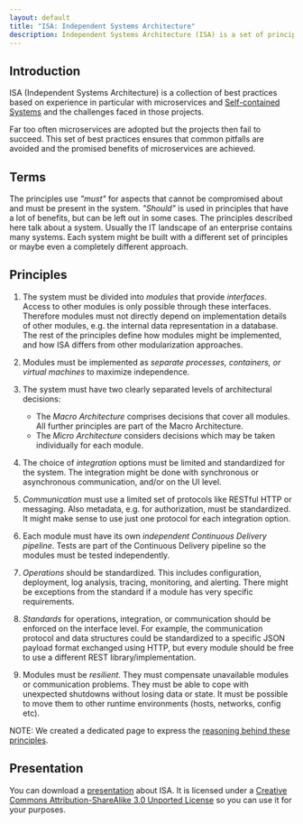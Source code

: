 ```yaml
---
layout: default
title: "ISA: Independent Systems Architecture"
description: Independent Systems Architecture (ISA) is a set of principles useful in microservices applications
---
```


## Introduction

ISA (Independent Systems Architecture) is a collection of best practices based on
experience in particular with microservices and
[Self-contained Systems](http://scs-architecture.org) and the
challenges faced in those projects.

Far too often microservices are adopted but the projects then fail to
succeed. This set of best practices ensures that common pitfalls are
avoided and the promised benefits of microservices are achieved.

<script async class="speakerdeck-embed" data-id="bfc13f5bca9141668ff6fbe603137216" data-ratio="1.33333333333333" src="//speakerdeck.com/assets/embed.js"></script>

## Terms

The principles use *"must"* for
aspects that cannot be compromised about and must be present in the
system. *"Should"* is used in principles that have a lot of benefits, but can be
left out in some cases. The principles described here talk about a
system. Usually the IT landscape of an enterprise contains many
systems. Each system might be built with a different set of principles
or maybe even a completely different approach.

## Principles

1. The system must be divided into *modules* that provide
    *interfaces*. Access to other modules is only possible through these
	interfaces. Therefore modules must not directly depend on implementation details
    of other modules, e.g. the internal data representation in a database.
	The rest of the principles define how
	modules might be implemented, and how ISA differs from other
	modularization approaches.
   
2. Modules must be implemented as *separate processes, containers, or
    virtual machines* to maximize independence.

3. The system must have two clearly separated levels of architectural decisions:
   - The *Macro Architecture* comprises decisions that cover all
   modules. All further principles are part of the Macro
   Architecture. 
   - The *Micro Architecture* considers decisions which may be taken
   individually for each module.
   
4. The choice of *integration* options must be limited and standardized
   for the system. The integration might be done with synchronous or
   asynchronous communication, and/or on the UI level.
   
5. *Communication* must use a limited set of protocols like RESTful HTTP or
   messaging. Also metadata, e.g. for authorization, must be
   standardized. It might make sense to use just one protocol for each
   integration option.
   
6. Each module must have its own *independent Continuous Delivery
   pipeline*. Tests are part of the Continuous Delivery pipeline so the
   modules must be tested independently.
   
7. *Operations* should be standardized. This includes configuration, 
   deployment, log analysis, tracing, monitoring, and alerting. There might be
   exceptions from the standard if a module has very specific
   requirements.
   
8. *Standards* for operations, integration, or communication should be
   enforced on the interface level. For example, the communication protocol
   and data structures could be standardized to a specific JSON payload format
   exchanged using HTTP, but
   every module should be free to use a different REST library/implementation.
   
9. Modules must be *resilient*. They must compensate unavailable
   modules or communication problems. They must be able to cope with
   unexpected shutdowns without losing data or state. It must be
   possible to move them to other runtime environments (hosts,
   networks, config etc).
   
NOTE: We created a dedicated page to express the [reasoning behind these principles](/reasoning.html).


## Presentation

You can download a [presentation](./slidedeck/ISA.pptx) about
ISA. It is licensed under a [Creative Commons
Attribution-ShareAlike 3.0 Unported License](https://creativecommons.org/licenses/by-sa/3.0/) so you can use it for your
purposes.

